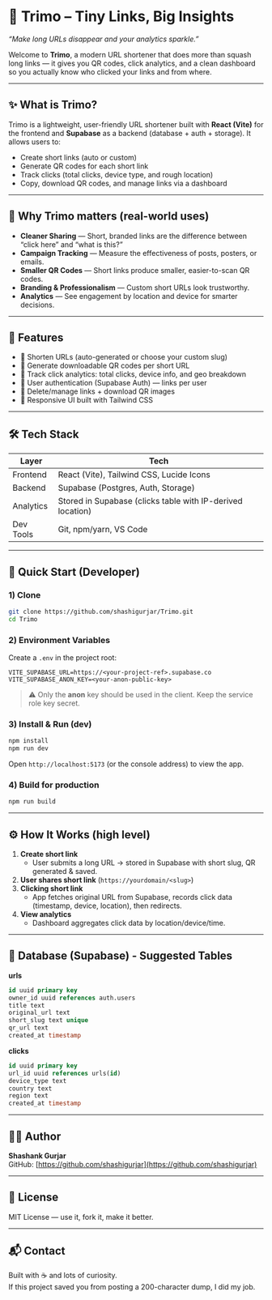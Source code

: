 # 🔗 Trimo – Tiny Links, Big Insights

*“Make long URLs disappear and your analytics sparkle.”*

Welcome to **Trimo**, a modern URL shortener that does more than squash long links — it gives you QR codes, click analytics, and a clean dashboard so you actually know who clicked your links and from where.

---

## ✨ What is Trimo?

Trimo is a lightweight, user-friendly URL shortener built with **React (Vite)** for the frontend and **Supabase** as a backend (database + auth + storage). It allows users to:

- Create short links (auto or custom)
- Generate QR codes for each short link
- Track clicks (total clicks, device type, and rough location)
- Copy, download QR codes, and manage links via a dashboard

---

## 🚩 Why Trimo matters (real-world uses)

- **Cleaner Sharing** — Short, branded links are the difference between “click here” and “what is this?”
- **Campaign Tracking** — Measure the effectiveness of posts, posters, or emails.
- **Smaller QR Codes** — Short links produce smaller, easier-to-scan QR codes.
- **Branding & Professionalism** — Custom short URLs look trustworthy.
- **Analytics** — See engagement by location and device for smarter decisions.

---

## 🧩 Features

- 🔹 Shorten URLs (auto-generated or choose your custom slug)
- 🔹 Generate downloadable QR codes per short URL
- 🔹 Track click analytics: total clicks, device info, and geo breakdown
- 🔹 User authentication (Supabase Auth) — links per user
- 🔹 Delete/manage links + download QR images
- 🔹 Responsive UI built with Tailwind CSS

---

## 🛠 Tech Stack

| Layer     | Tech                                                       |
| --------- | ---------------------------------------------------------- |
| Frontend  | React (Vite), Tailwind CSS, Lucide Icons                   |
| Backend   | Supabase (Postgres, Auth, Storage)                         |
| Analytics | Stored in Supabase (clicks table with IP-derived location) |
| Dev Tools | Git, npm/yarn, VS Code                                     |

---

## 🔧 Quick Start (Developer)

### 1) Clone

```bash
git clone https://github.com/shashigurjar/Trimo.git
cd Trimo
```

### 2) Environment Variables

Create a `.env` in the project root:

```env
VITE_SUPABASE_URL=https://<your-project-ref>.supabase.co
VITE_SUPABASE_ANON_KEY=<your-anon-public-key>
```

> ⚠️ Only the **anon** key should be used in the client. Keep the service role key secret.

### 3) Install & Run (dev)

```bash
npm install
npm run dev
```

Open `http://localhost:5173` (or the console address) to view the app.

### 4) Build for production

```bash
npm run build
```

---

## ⚙️ How It Works (high level)

1. **Create short link**
   - User submits a long URL → stored in Supabase with short slug, QR generated & saved.
2. **User shares short link** (`https://yourdomain/<slug>`)
3. **Clicking short link**
   - App fetches original URL from Supabase, records click data (timestamp, device, location), then redirects.
4. **View analytics**
   - Dashboard aggregates click data by location/device/time.

---

## 🧾 Database (Supabase) - Suggested Tables

**urls**

```sql
id uuid primary key
owner_id uuid references auth.users
title text
original_url text
short_slug text unique
qr_url text
created_at timestamp
```

**clicks**

```sql
id uuid primary key
url_id uuid references urls(id)
device_type text
country text
region text
created_at timestamp
```

---

## 🧑‍💻 Author

**Shashank Gurjar**\
GitHub: [https://github.com/shashigurjar](https://github.com/shashigurjar)

---

## 🎉 License

MIT License — use it, fork it, make it better.

---

## 📬 Contact

Built with ☕ and lots of curiosity.\
If this project saved you from posting a 200-character dump, I did my job.

